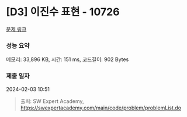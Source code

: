 # [D3] 이진수 표현 - 10726 

[문제 링크](https://swexpertacademy.com/main/code/problem/problemDetail.do?contestProbId=AXRSXf_a9qsDFAXS) 

### 성능 요약

메모리: 33,896 KB, 시간: 151 ms, 코드길이: 902 Bytes

### 제출 일자

2024-02-03 10:51



> 출처: SW Expert Academy, https://swexpertacademy.com/main/code/problem/problemList.do